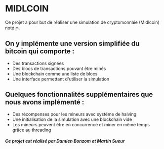 # MIDLCOIN

 Ce projet a pour but de réaliser une simulation de cryptomonnaie (Midlcoin) noté ϻ.
## On y implémente une version simplifiée du bitcoin qui comporte :
  - Des transactions signées
  - Des blocs de transactions pouvant être minés
  - Une blockchain comme une liste de blocs
  - Une interface permettant d'utiliser la simulation
## Quelques fonctionnalités supplémentaires que nous avons implémenté :
  - Des récompenses pour les mineurs avec système de halving
  - Une initialisation de la simulation avec une blockchain vide
  - Les mineurs peuvent être en concurrence et miner en même temps grâce au threading
##### Ce projet est réalisé par Damien Bonzom et Martin Sueur
